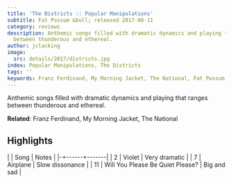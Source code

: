 ```yaml
---
title: 'The Districts :: Popular Manipulations'
subtitle: Fat Possum &bull; released 2017-08-11
category: reviews
description: Anthemic songs filled with dramatic dynamics and playing that ranges
  between thunderous and ethereal.
author: jclacking
image:
  src: details/2017/districts.jpg
index: Popular Manipulations, The Districts
tags: ''
keywords: Franz Ferdinand, My Morning Jacket, The National, Fat Possum
---
```

Anthemic songs filled with dramatic dynamics and playing that ranges between thunderous and ethereal.<!--more-->

**Related**: Franz Ferdinand, My Morning Jacket, The National

## Highlights

| | Song | Notes |
|-+------+-------|
| 2 | Violet | Very dramatic |
| 7 | Airplane | Slow dissonance |
| 11 | Will You Please Be Quiet Please? | Big and sad |

